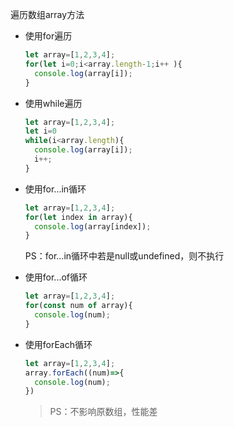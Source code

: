 遍历数组array方法

* 使用for遍历

  ````javascript
  let array=[1,2,3,4];
  for(let i=0;i<array.length-1;i++ ){
    console.log(array[i]);
  }
  ````

* 使用while遍历

  ````javascript
  let array=[1,2,3,4];
  let i=0
  while(i<array.length){
    console.log(array[i]);
    i++;
  }
  ````

* 使用for...in循环

  ````javascript
  let array=[1,2,3,4];
  for(let index in array){
    console.log(array[index]);
  }
  ````

  PS：for...in循环中若是null或undefined，则不执行

* 使用for...of循环

  ````javascript
  let array=[1,2,3,4];
  for(const num of array){
    console.log(num);
  }
  ````

* 使用forEach循环

  ````javascript
  let array=[1,2,3,4];
  array.forEach((num)=>{
    console.log(num);
  })
  ````

  > PS：不影响原数组，性能差

